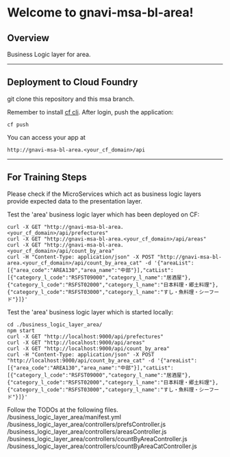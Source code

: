Welcome to gnavi-msa-bl-area!
===================

Overview
-------------

Business Logic layer for area.

-------------
Deployment to Cloud Foundry
-------------
git clone this repository and this msa branch.

Remember to install [cf cli](https://github.com/cloudfoundry/cli/releases).
After login, push the application:
```
cf push
```

You can access your app at 
```
http://gnavi-msa-bl-area.<your_cf_domain>/api
```

-------------
For Training Steps
-------------
Please check if the MicroServices which act as business logic layers provide expected data to the presentation layer.

Test the 'area' business logic layer which has been deployed on CF:
```
curl -X GET "http://gnavi-msa-bl-area.<your_cf_domain>/api/prefectures"
curl -X GET "http://gnavi-msa-bl-area.<your_cf_domain>/api/areas"
curl -X GET "http://gnavi-msa-bl-area.<your_cf_domain>/api/count_by_area"
curl -H "Content-Type: application/json" -X POST "http://gnavi-msa-bl-area.<your_cf_domain>/api/count_by_area_cat" -d '{"areaList":[{"area_code":"AREA130","area_name":"中部"}],"catList":[{"category_l_code":"RSFST09000","category_l_name":"居酒屋"},{"category_l_code":"RSFST02000","category_l_name":"日本料理・郷土料理"},{"category_l_code":"RSFST03000","category_l_name":"すし・魚料理・シーフード"}]}'
```

Test the 'area' business logic layer which is started locally:
```
cd ./business_logic_layer_area/
npm start
curl -X GET "http://localhost:9000/api/prefectures"
curl -X GET "http://localhost:9000/api/areas"
curl -X GET "http://localhost:9000/api/count_by_area"
curl -H "Content-Type: application/json" -X POST "http://localhost:9000/api/count_by_area_cat" -d '{"areaList":[{"area_code":"AREA130","area_name":"中部"}],"catList":[{"category_l_code":"RSFST09000","category_l_name":"居酒屋"},{"category_l_code":"RSFST02000","category_l_name":"日本料理・郷土料理"},{"category_l_code":"RSFST03000","category_l_name":"すし・魚料理・シーフード"}]}'
```

Follow the TODOs at the following files.
/business_logic_layer_area/manifest.yml
/business_logic_layer_area/controllers/prefsController.js
/business_logic_layer_area/controllers/areasController.js
/business_logic_layer_area/controllers/countByAreaController.js
/business_logic_layer_area/controllers/countByAreaCatController.js
